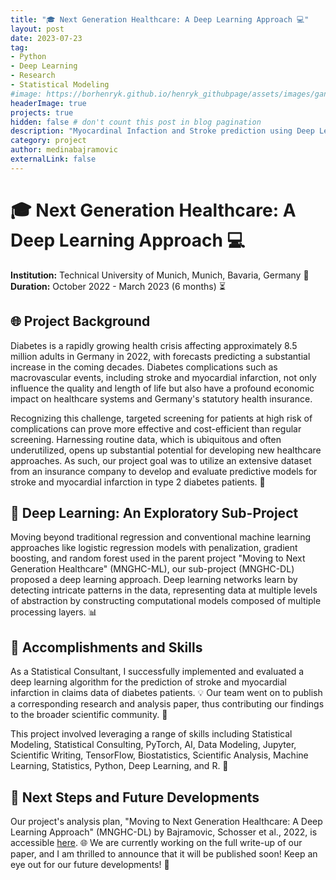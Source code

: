 ```yaml
---
title: "🎓 Next Generation Healthcare: A Deep Learning Approach 💻"
layout: post
date: 2023-07-23
tag:
- Python
- Deep Learning
- Research
- Statistical Modeling
#image: https://borhenryk.github.io/henryk_githubpage/assets/images/gan.png
headerImage: true
projects: true
hidden: false # don't count this post in blog pagination
description: "Myocardinal Infaction and Stroke prediction using Deep Learning"
category: project
author: medinabajramovic
externalLink: false
---
```




# 🎓 Next Generation Healthcare: A Deep Learning Approach 💻
**Institution:** Technical University of Munich, Munich, Bavaria, Germany 📍
**Duration:** October 2022 - March 2023 (6 months) ⏳

## 🌐 Project Background 
Diabetes is a rapidly growing health crisis affecting approximately 8.5 million adults in Germany in 2022, with forecasts predicting a substantial increase in the coming decades. Diabetes complications such as macrovascular events, including stroke and myocardial infarction, not only influence the quality and length of life but also have a profound economic impact on healthcare systems and Germany's statutory health insurance.

Recognizing this challenge, targeted screening for patients at high risk of complications can prove more effective and cost-efficient than regular screening. Harnessing routine data, which is ubiquitous and often underutilized, opens up substantial potential for developing new healthcare approaches. As such, our project goal was to utilize an extensive dataset from an insurance company to develop and evaluate predictive models for stroke and myocardial infarction in type 2 diabetes patients. 🎯

## 🤖 Deep Learning: An Exploratory Sub-Project
Moving beyond traditional regression and conventional machine learning approaches like logistic regression models with penalization, gradient boosting, and random forest used in the parent project "Moving to Next Generation Healthcare" (MNGHC-ML), our sub-project (MNGHC-DL) proposed a deep learning approach. Deep learning networks learn by detecting intricate patterns in the data, representing data at multiple levels of abstraction by constructing computational models composed of multiple processing layers. 📊

## 🚀 Accomplishments and Skills
As a Statistical Consultant, I successfully implemented and evaluated a deep learning algorithm for the prediction of stroke and myocardial infarction in claims data of diabetes patients. 💡 Our team went on to publish a corresponding research and analysis paper, thus contributing our findings to the broader scientific community. 📝

This project involved leveraging a range of skills including Statistical Modeling, Statistical Consulting, PyTorch, AI, Data Modeling, Jupyter, Scientific Writing, TensorFlow, Biostatistics, Scientific Analysis, Machine Learning, Statistics, Python, Deep Learning, and R. 💼

## 📌 Next Steps and Future Developments
Our project's analysis plan, "Moving to Next Generation Healthcare: A Deep Learning Approach" (MNGHC-DL) by Bajramovic, Schosser et al., 2022, is accessible [here](https://osf.io/wegkc). 🌐 We are currently working on the full write-up of our paper, and I am thrilled to announce that it will be published soon! Keep an eye out for our future developments! 🎉
